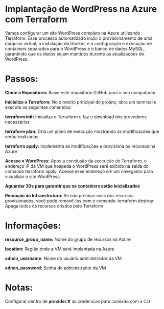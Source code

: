# Implantação de WordPress na Azure com Terraform

Vamos configurar um site WordPress completo na Azure utilizando Terraform. Esse processo automatizado inclui o provisionamento de uma máquina virtual, a instalação do Docker, e a configuração e execução de containers separados para o WordPress e o banco de dados MySQL, garantindo que os dados sejam mantidos durante as atualizações do WordPress.

# Passos:

**Clone o Repositório:** Baixe este repositório GitHub para o seu computador.
 
**Inicialize o Terraform:** No diretório principal do projeto, abra um terminal e execute os seguintes comandos:

**terraform init:** Inicializa o Terraform e faz o download dos provedores necessários

**terraform plan:** Cria um plano de execução mostrando as modificações que serão realizadas

**terraform apply:** Implementa as modificações e provisiona os recursos na Azure

**Acesse o WordPress:** Após a conclusão da execução do Terraform, o endereço IP da VM que hospeda o WordPress será exibido na saída do comando terraform apply. Acesse esse endereço em um navegador para visualizar o site WordPress.

**Aguardar 30s para garantir que os containers estão inicializados**

**Remoção da Infraestrutura:** Se não precisar mais dos recursos provisionados, você pode removê-los com o comando:
terraform destroy: Apaga todos os recursos criados pelo Terraform

# Informações:

**resource_group_name:** Nome do grupo de recursos na Azure

**location:** Região onde a VM será implantada na Azure

**admin_username:** Nome do usuário administrador da VM

**admin_password:** Senha do administrador da VM



# Notas:

Configurar dentro de **provider.tf** as credencias para conexão com a CLI


